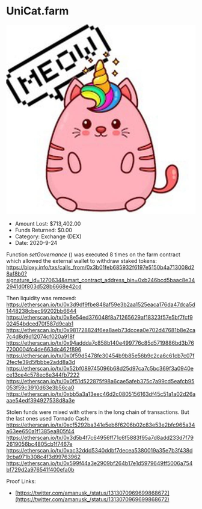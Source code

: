 # UniCat.farm
![UniCat.farm](/rektimages/UniCat.farm.png)
- Amount Lost: $713,402.00
- Funds Returned: $0.00
- Category: Exchange (DEX)
- Date: 2020-9-24

Function _setGovernance_ () was executed 8 times on the farm contract which allowed the external wallet to withdraw staked tokens:  
https://bloxy.info/txs/calls_from/0x3b01feb685932f6197e5150b4a713008d28af8b0?signature_id=1270634&smart_contract_address_bin=0xb246bcd5baac8e342941d0f803d528b6668e42cd  
  
Then liquidity was removed:  
https://etherscan.io/tx/0x3d9df9fbe848af59e3b2aa1525eaca176da47dca5d1448238cbec99202bb6644  
https://etherscan.io/tx/0x8e54ed376048f8a71265629af18323f57e5bf7fcf902454bdced70f587d9cab1  
https://etherscan.io/tx/0x981728824f6ea8aeb73dccea0e702d47681b8e2ca7c4d8d9d12074cf020a918f  
https://etherscan.io/tx/0x94addda7c858b140e499776c85d5719886bd3b767200004fc4de663dc462f896  
https://etherscan.io/tx/0x0f59d5478fe30454b9b85e56b9c2ca6c61cb7c07f2fecfe39d5fbbbe2add8a3d  
https://etherscan.io/tx/0x52bf089745096b68d25d97ca7c5bc369f3a0940ece13ce4c578ec6e344fb7222  
https://etherscan.io/tx/0x0f51d522875f98a6cae5afeb375c7a99cd5eafcb95053f59c3910d63e3b56ca0  
https://etherscan.io/tx/0xbb5a3a13eec46d2c0805156163df45c51a1a02d26aaae54edf394927538d8a3e  
  
Stolen funds were mixed with others in the long chain of transactions. But the last ones used Tornado Cash:  
https://etherscan.io/tx/0xcf5292ba341e5eb6f6206b02c83e53e2bfc965a34a63ee650a1f1385ea805f44  
https://etherscan.io/tx/0x3d5b4f7c64956ff71c6f5883f95a7d8add233d7f792619056bc4805cb1f7467e  
https://etherscan.io/tx/0xac32ddd5340ddbf7decea5380019a35e7b3f438d9cba971b308c4f3d99763962  
https://etherscan.io/tx/0x599f44a3e2909bf264b17e1d5979649ff5006a754bf729d2a976541f400efa0b


Proof Links:
- [https://twitter.com/amanusk_/status/1313070969699868672](https://twitter.com/amanusk_/status/1313070969699868672)



